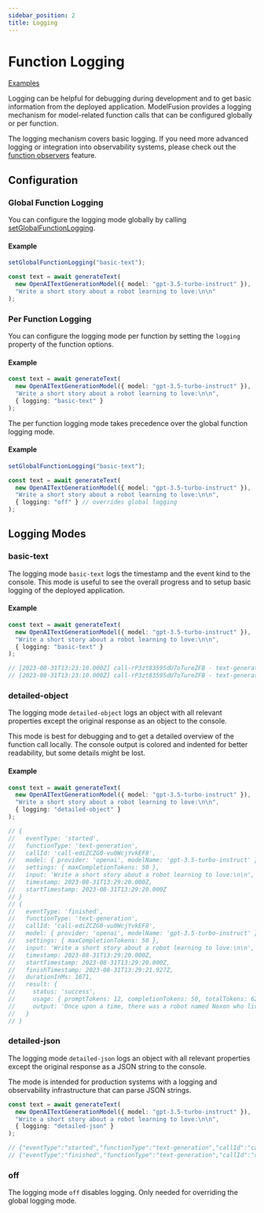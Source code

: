 ```yaml
---
sidebar_position: 2
title: Logging
---
```


# Function Logging

[Examples](https://github.com/lgrammel/modelfusion/tree/main/examples/basic/src/util/logging)

Logging can be helpful for debugging during development and to get basic information from the deployed application.
ModelFusion provides a logging mechanism for model-related function calls that can be configured globally or per function.

The logging mechanism covers basic logging.
If you need more advanced logging or integration into observability systems, please check out the [function observers](/guide/util/observer) feature.

## Configuration

### Global Function Logging

You can configure the logging mode globally by calling [setGlobalFunctionLogging](/api/modules/#setglobalfunctionlogging).

#### Example

```ts
setGlobalFunctionLogging("basic-text");

const text = await generateText(
  new OpenAITextGenerationModel({ model: "gpt-3.5-turbo-instruct" }),
  "Write a short story about a robot learning to love:\n\n"
);
```

### Per Function Logging

You can configure the logging mode per function by setting the `logging` property of the function options.

#### Example

```ts
const text = await generateText(
  new OpenAITextGenerationModel({ model: "gpt-3.5-turbo-instruct" }),
  "Write a short story about a robot learning to love:\n\n",
  { logging: "basic-text" }
);
```

The per function logging mode takes precedence over the global function logging mode.

#### Example

```ts
setGlobalFunctionLogging("basic-text");

const text = await generateText(
  new OpenAITextGenerationModel({ model: "gpt-3.5-turbo-instruct" }),
  "Write a short story about a robot learning to love:\n\n",
  { logging: "off" } // overrides global logging
);
```

## Logging Modes

### basic-text

The logging mode `basic-text` logs the timestamp and the event kind to the console.
This mode is useful to see the overall progress and to setup basic logging of the deployed application.

#### Example

```ts
const text = await generateText(
  new OpenAITextGenerationModel({ model: "gpt-3.5-turbo-instruct" }),
  "Write a short story about a robot learning to love:\n\n",
  { logging: "basic-text" }
);

// [2023-08-31T13:23:10.000Z] call-rP3zt83595dU7oTureZFB - text-generation started
// [2023-08-31T13:23:10.000Z] call-rP3zt83595dU7oTureZFB - text-generation finished in 1777ms
```

### detailed-object

The logging mode `detailed-object` logs an object with all relevant properties except the original response as an object to the console.

This mode is best for debugging and to get a detailed overview of the function call locally.
The console output is colored and indented for better readability, but some details might be lost.

#### Example

```ts
const text = await generateText(
  new OpenAITextGenerationModel({ model: "gpt-3.5-turbo-instruct" }),
  "Write a short story about a robot learning to love:\n\n",
  { logging: "detailed-object" }
);

// {
//   eventType: 'started',
//   functionType: 'text-generation',
//   callId: 'call-ediZCZG0-vu0WcjYvkEF8',
//   model: { provider: 'openai', modelName: 'gpt-3.5-turbo-instruct' },
//   settings: { maxCompletionTokens: 50 },
//   input: 'Write a short story about a robot learning to love:\n\n',
//   timestamp: 2023-08-31T13:29:20.000Z,
//   startTimestamp: 2023-08-31T13:29:20.000Z
// }
// {
//   eventType: 'finished',
//   functionType: 'text-generation',
//   callId: 'call-ediZCZG0-vu0WcjYvkEF8',
//   model: { provider: 'openai', modelName: 'gpt-3.5-turbo-instruct' },
//   settings: { maxCompletionTokens: 50 },
//   input: 'Write a short story about a robot learning to love:\n\n',
//   timestamp: 2023-08-31T13:29:20.000Z,
//   startTimestamp: 2023-08-31T13:29:20.000Z,
//   finishTimestamp: 2023-08-31T13:29:21.927Z,
//   durationInMs: 1671,
//   result: {
//     status: 'success',
//     usage: { promptTokens: 12, completionTokens: 50, totalTokens: 62 },
//     output: 'Once upon a time, there was a robot named Noxon who lived all alone in a laboratory. He had never interacted with anyone before, except for the scientists who had built him. However, one day a young girl wandered into the laboratory'
//   }
// }
```

### detailed-json

The logging mode `detailed-json` logs an object with all relevant properties except the original response as a JSON string to the console.

The mode is intended for production systems with a logging and observability infrastructure that can parse JSON strings.

```ts
const text = await generateText(
  new OpenAITextGenerationModel({ model: "gpt-3.5-turbo-instruct" }),
  "Write a short story about a robot learning to love:\n\n",
  { logging: "detailed-json" }
);

// {"eventType":"started","functionType":"text-generation","callId":"call-ElLnBZhkIsObfNFpLiIct","model":{"provider":"openai","modelName":"gpt-3.5-turbo-instruct"},"settings":{"maxCompletionTokens":50},"input":"Write a short story about a robot learning to love:\n\n","timestamp":"2023-08-31T13:31:54.000Z","startTimestamp":"2023-08-31T13:31:54.000Z"}
// {"eventType":"finished","functionType":"text-generation","callId":"call-ElLnBZhkIsObfNFpLiIct","model":{"provider":"openai","modelName":"gpt-3.5-turbo-instruct"},"settings":{"maxCompletionTokens":50},"input":"Write a short story about a robot learning to love:\n\n","timestamp":"2023-08-31T13:31:54.000Z","startTimestamp":"2023-08-31T13:31:54.000Z","finishTimestamp":"2023-08-31T13:31:56.373Z","durationInMs":1890,"result":{"status":"success","usage":{"promptTokens":12,"completionTokens":50,"totalTokens":62},"output":"The robot lay in the corner of the bedroom, alone with its thoughts for the first time in what felt like an eternity. It had been activated years ago, given an array of instructions to follow, and it had done so diligently and efficiently until"}}
```

### off

The logging mode `off` disables logging. Only needed for overriding the global logging mode.
